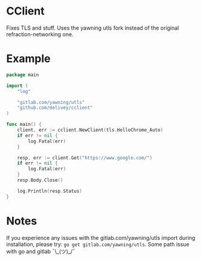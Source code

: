 # CClient

Fixes TLS and stuff. Uses the yawning utls fork instead of the original refraction-networking one.

# Example

```go
package main

import (
    "log"

    "gitlab.com/yawning/utls"
    "github.com/delivey/cclient"
)

func main() {
    client, err := cclient.NewClient(tls.HelloChrome_Auto)
    if err != nil {
        log.Fatal(err)
    }

    resp, err := client.Get("https://www.google.com/")
    if err != nil {
        log.Fatal(err)
    }
    resp.Body.Close()

    log.Println(resp.Status)
}
```
# Notes
If you experience any issues with the gitlab.com/yawning/utls import during installation, please try: `go get gitlab.com/yawning/utls`. Some path issue with go and gitlab ¯\\\_(ツ)_/¯